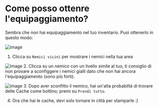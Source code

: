 # Come posso ottenre l'equipaggiamento?
Sembra che non hai equipaggiamento nel tuo inventario. Puoi ottenerlo in questo modo: 

![image](https://user-images.githubusercontent.com/18545294/147309356-69ebc040-b1db-4a68-804d-bc5714efb64e.png)
1. Clicca su `Nemici vicini` per mostrare i nemici nella tua area

![image](https://user-images.githubusercontent.com/18545294/147309416-5bae5420-d47e-4429-99e9-3884be153cfb.png)
2. Clicca su un nemico con un livello simile al tuo, ti consiglio di non provare a sconfiggere i nemici gialli dato che non hai ancora l'equipaggiamento (sono più forti).

![image](https://user-images.githubusercontent.com/18545294/147309576-640ae4c8-9d27-4719-8e06-ed82bc7a2d23.png)
3. Dopo aver sconfitto il nemico, hai un'alta probabiltà di trovare delle Cache come bottino; premi su `Prendi tutto`.

4. Ora che hai le cache, devi solo tornare in città per stamparle :)
